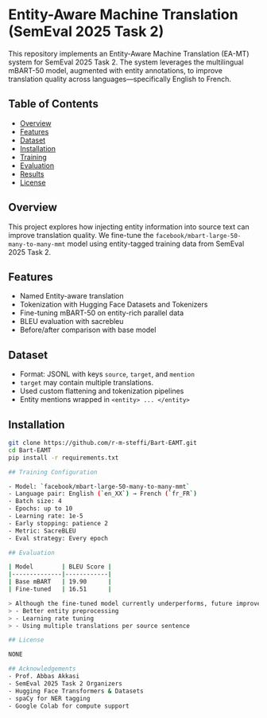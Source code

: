 
# Entity-Aware Machine Translation (SemEval 2025 Task 2)

This repository implements an Entity-Aware Machine Translation (EA-MT) system for SemEval 2025 Task 2. The system leverages the multilingual mBART-50 model, augmented with entity annotations, to improve translation quality across languages—specifically English to French.

## Table of Contents
- [Overview](#overview)
- [Features](#features)
- [Dataset](#dataset)
- [Installation](#installation)
- [Training](#training)
- [Evaluation](#evaluation)
- [Results](#results)
- [License](#license)

## Overview

This project explores how injecting entity information into source text can improve translation quality. We fine-tune the `facebook/mbart-large-50-many-to-many-mmt` model using entity-tagged training data from SemEval 2025 Task 2.

##  Features

-  Named Entity-aware translation
-  Tokenization with Hugging Face Datasets and Tokenizers
-  Fine-tuning mBART-50 on entity-rich parallel data
-  BLEU evaluation with sacrebleu
-  Before/after comparison with base model

## Dataset

- Format: JSONL with keys `source`, `target`, and `mention`
- `target` may contain multiple translations.
- Used custom flattening and tokenization pipelines
- Entity mentions wrapped in `<entity> ... </entity>`

## Installation

```bash
git clone https://github.com/r-m-steffi/Bart-EAMT.git
cd Bart-EAMT
pip install -r requirements.txt

## Training Configuration

- Model: `facebook/mbart-large-50-many-to-many-mmt`
- Language pair: English (`en_XX`) → French (`fr_FR`)
- Batch size: 4
- Epochs: up to 10
- Learning rate: 1e-5
- Early stopping: patience 2
- Metric: SacreBLEU
- Eval strategy: Every epoch

## Evaluation

| Model        | BLEU Score |
|--------------|------------|
| Base mBART   | 19.90      |
| Fine-tuned   | 16.51      |

> Although the fine-tuned model currently underperforms, future improvements will focus on:
> - Better entity preprocessing
> - Learning rate tuning
> - Using multiple translations per source sentence

## License

NONE

## Acknowledgements
- Prof. Abbas Akkasi
- SemEval 2025 Task 2 Organizers
- Hugging Face Transformers & Datasets
- spaCy for NER tagging
- Google Colab for compute support
